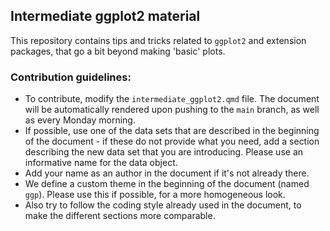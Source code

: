 ## Intermediate ggplot2 material

This repository contains tips and tricks related to `ggplot2` and extension 
packages, that go a bit beyond making 'basic' plots. 

### Contribution guidelines: 

- To contribute, modify the `intermediate_ggplot2.qmd` file. The document will 
be automatically rendered upon pushing to the `main` branch, as well as 
every Monday morning. 
- If possible, use one of the data sets that are described in the beginning 
of the document - if these do not provide what you need, add a section 
describing the new data set that you are introducing. Please use an informative 
name for the data object. 
- Add your name as an author in the document if it's not already there. 
- We define a custom theme in the beginning of the document (named `ggp`). 
Please use this if possible, for a more homogeneous look. 
- Also try to follow the coding style already used in the document, to make 
the different sections more comparable. 